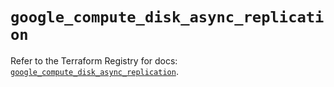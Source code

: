 # `google_compute_disk_async_replication`

Refer to the Terraform Registry for docs: [`google_compute_disk_async_replication`](https://registry.terraform.io/providers/hashicorp/google/6.4.0/docs/resources/compute_disk_async_replication).
